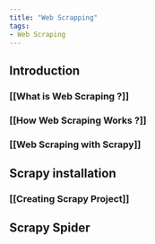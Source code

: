 ```yaml
---
title: "Web Scrapping"
tags:
- Web Scraping
---
```


## Introduction
### [[What is Web Scraping ?]]
### [[How Web Scraping Works ?]]
### [[Web Scraping with Scrapy]]
## Scrapy installation
### [[Creating Scrapy Project]]
## Scrapy Spider
